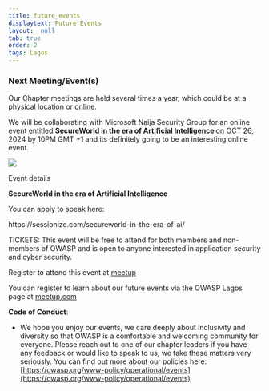 ```yaml
---
title: future_events
displaytext: Future Events
layout:  null
tab: true
order: 2
tags: Lagos
---
```



### Next Meeting/Event(s)
Our Chapter meetings are held several times a year, which could be at a physical location or online.

We will be collaborating with Microsoft Naija Security Group for an online event entitled <b>SecureWorld in the era of Artificial Intelligence </b> on OCT 26, 2024 by 10PM GMT +1 and its definitely going to be an interesting online event.

<img src="https://www.meetup.com/owasp-lagos-meetup-group/photos/33919944/515806226/">

Event details

<b>SecureWorld in the era of Artificial Intelligence </b>

<p>You can apply to speak here:  
<p>https://sessionize.com/secureworld-in-the-era-of-ai/

TICKETS:
This event will be free to attend for both members and non-members of OWASP and is open to anyone interested in application security and cyber security.

Register to attend this event at [meetup](https://www.meetup.com/owasp-lagos-meetup-group/events/296039507/) 

You can register to learn about our future events via the OWASP Lagos page at
[meetup.com](https://www.meetup.com/OWASP-Lagos-Meetup-Group/)

**Code of Conduct**:

  -   
    We hope you enjoy our events, we care deeply about inclusivity and
    diversity so that OWASP is a comfortable and welcoming community for
    everyone. Please reach out to one of our chapter leaders if you have
    any feedback or would like to speak to us, we take these matters
    very seriously. You can find out more about our policies here:
    [https://owasp.org/www-policy/operational/events](https://owasp.org/www-policy/operational/events)
